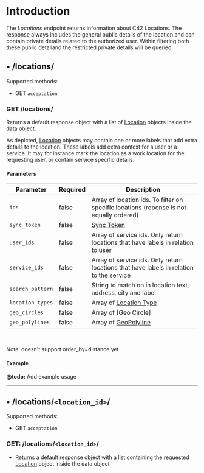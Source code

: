 # Introduction

The *Locations* endpoint returns information about C42 Locations. The response always includes the general public details of the location and can contain private details related to the authorized user. Within filtering both these public detailand the restricted private details will be queried.

## • /locations/

Supported methods:

* GET `acceptation`

### GET /locations/

Returns a default response object with a list of [Location](/rest-api/objects/#location) objects inside the data object.

As depicted, [Location](/rest-api/objects/#location) objects may contain one or more labels that add extra details to the location. These labels add extra context for a user or a service. It may for instance mark the location as a work location for the requesting user, or contain service specific details.

#### Parameters

Parameter | Required | Description
--- | --- | --- 
`ids` | false | Array of location ids. To filter on specific locations (reponse is not equally ordered)
`sync_token` | false | [Sync Token](/rest-api/usage/#sync-token)
`user_ids` | false | Array of service ids. Only return locations that have labels in relation to user
`service_ids` | false | Array of service ids. Only return locations that have labels in relation to the service
`search_pattern` | false | String to match on in location text, address, city and label
`location_types` | false | Array of [Location Type](/rest-api/constants/#location-type)
`geo_circles` | false | Array of [Geo Circle]
`geo_polylines` | false | Array of [GeoPolyline](https://developers.google.com/maps/documentation/utilities/polylinealgorithm)
<br>

Note: doesn't support order_by=distance yet

#### Example 

**@todo:** Add example usage

---------------------------------------

## • /locations/`<location_id>`/

Supported methods:

* GET `acceptation`

### GET: /locations/`<location_id>`/

* Returns a default response object with a list containing the requested [Location](/rest-api/objects/#location) object inside the data object